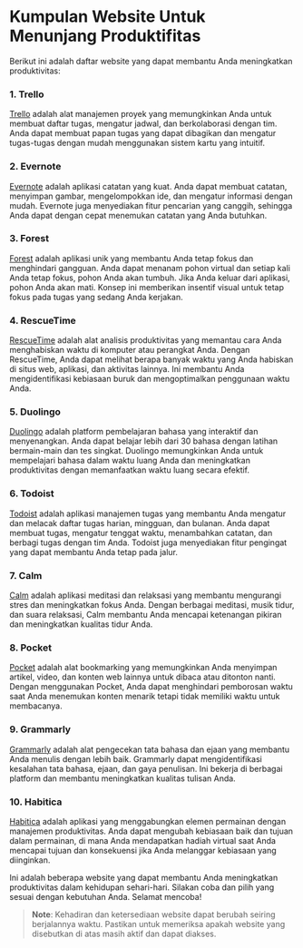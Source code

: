 # Kumpulan Website Untuk Menunjang Produktifitas

Berikut ini adalah daftar website yang dapat membantu Anda meningkatkan produktivitas:

### 1. Trello
[Trello](https://trello.com) adalah alat manajemen proyek yang memungkinkan Anda untuk membuat daftar tugas, mengatur jadwal, dan berkolaborasi dengan tim. Anda dapat membuat papan tugas yang dapat dibagikan dan mengatur tugas-tugas dengan mudah menggunakan sistem kartu yang intuitif.

### 2. Evernote
[Evernote](https://www.evernote.com) adalah aplikasi catatan yang kuat. Anda dapat membuat catatan, menyimpan gambar, mengelompokkan ide, dan mengatur informasi dengan mudah. Evernote juga menyediakan fitur pencarian yang canggih, sehingga Anda dapat dengan cepat menemukan catatan yang Anda butuhkan.

### 3. Forest
[Forest](https://www.forestapp.cc) adalah aplikasi unik yang membantu Anda tetap fokus dan menghindari gangguan. Anda dapat menanam pohon virtual dan setiap kali Anda tetap fokus, pohon Anda akan tumbuh. Jika Anda keluar dari aplikasi, pohon Anda akan mati. Konsep ini memberikan insentif visual untuk tetap fokus pada tugas yang sedang Anda kerjakan.

### 4. RescueTime
[RescueTime](https://www.rescuetime.com) adalah alat analisis produktivitas yang memantau cara Anda menghabiskan waktu di komputer atau perangkat Anda. Dengan RescueTime, Anda dapat melihat berapa banyak waktu yang Anda habiskan di situs web, aplikasi, dan aktivitas lainnya. Ini membantu Anda mengidentifikasi kebiasaan buruk dan mengoptimalkan penggunaan waktu Anda.

### 5. Duolingo
[Duolingo](https://id.duolingo.com) adalah platform pembelajaran bahasa yang interaktif dan menyenangkan. Anda dapat belajar lebih dari 30 bahasa dengan latihan bermain-main dan tes singkat. Duolingo memungkinkan Anda untuk mempelajari bahasa dalam waktu luang Anda dan meningkatkan produktivitas dengan memanfaatkan waktu luang secara efektif.

### 6. Todoist
[Todoist](https://todoist.com) adalah aplikasi manajemen tugas yang membantu Anda mengatur dan melacak daftar tugas harian, mingguan, dan bulanan. Anda dapat membuat tugas, mengatur tenggat waktu, menambahkan catatan, dan berbagi tugas dengan tim Anda. Todoist juga menyediakan fitur pengingat yang dapat membantu Anda tetap pada jalur.

### 7. Calm
[Calm](https://www.calm.com) adalah aplikasi meditasi dan relaksasi yang membantu mengurangi stres dan meningkatkan fokus Anda. Dengan berbagai meditasi, musik tidur, dan suara relaksasi, Calm membantu Anda mencapai ketenangan pikiran dan meningkatkan kualitas tidur Anda.

### 8. Pocket
[Pocket](https://getpocket.com/en) adalah alat bookmarking yang memungkinkan Anda menyimpan artikel, video, dan konten web lainnya untuk dibaca atau ditonton nanti. Dengan menggunakan Pocket, Anda dapat menghindari pemborosan waktu saat Anda menemukan konten menarik tetapi tidak memiliki waktu untuk membacanya.

### 9. Grammarly
[Grammarly](https://www.grammarly.com) adalah alat pengecekan tata bahasa dan ejaan yang membantu Anda menulis dengan lebih baik. Grammarly dapat mengidentifikasi kesalahan tata bahasa, ejaan, dan gaya penulisan. Ini bekerja di berbagai platform dan membantu meningkatkan kualitas tulisan Anda.

### 10. Habitica
[Habitica](https://habitica.com/static/home) adalah aplikasi yang menggabungkan elemen permainan dengan manajemen produktivitas. Anda dapat mengubah kebiasaan baik dan tujuan dalam permainan, di mana Anda mendapatkan hadiah virtual saat Anda mencapai tujuan dan konsekuensi jika Anda melanggar kebiasaan yang diinginkan.

Ini adalah beberapa website yang dapat membantu Anda meningkatkan produktivitas dalam kehidupan sehari-hari. Silakan coba dan pilih yang sesuai dengan kebutuhan Anda. Selamat mencoba!

> **Note**: Kehadiran dan ketersediaan website dapat berubah seiring berjalannya waktu. Pastikan untuk memeriksa apakah website yang disebutkan di atas masih aktif dan dapat diakses.
